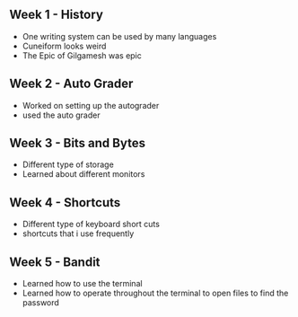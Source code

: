 ## Week 1 - History
- One writing system can be used by many languages
- Cuneiform looks weird
- The Epic of Gilgamesh was epic
## Week 2 - Auto Grader 
- Worked on setting up the autograder
- used the auto grader 
## Week 3 - Bits and Bytes
- Different type of storage
- Learned about different monitors
## Week 4 - Shortcuts 
- Different type of keyboard short cuts
- shortcuts that i use frequently
## Week 5 - Bandit
- Learned how to use the terminal
- Learned how to operate throughout the terminal to open files to find the password 
